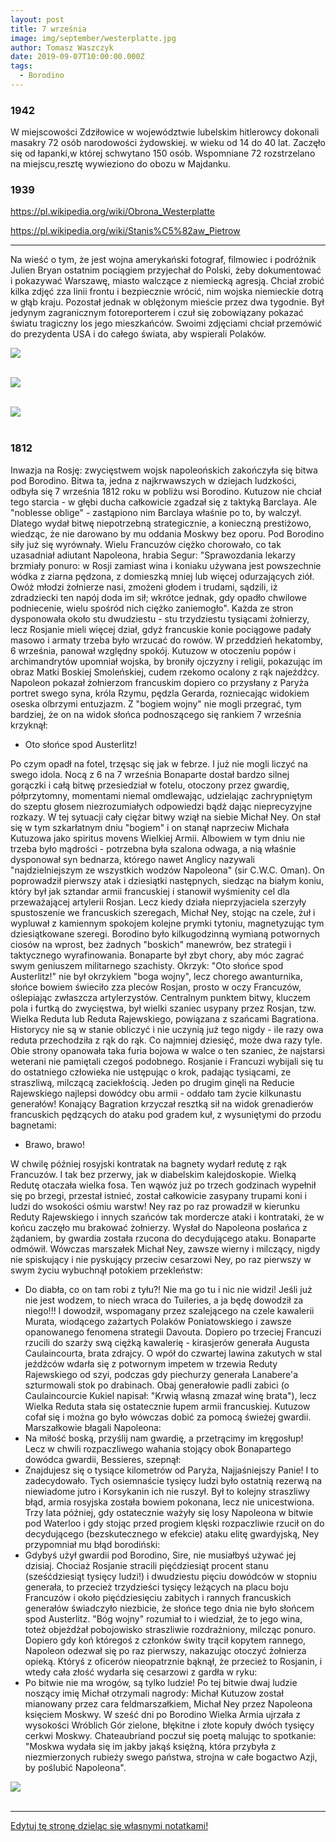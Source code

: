 ```yaml
---
layout: post
title: 7 września
image: img/september/westerplatte.jpg
author: Tomasz Waszczyk
date: 2019-09-07T10:00:00.000Z
tags:
  - Borodino
---
```


### 1942

W miejscowości Zdziłowice w województwie lubelskim hitlerowcy dokonali masakry 72 osób narodowości żydowskiej. w wieku od 14 do 40 lat. Zaczęło się od łapanki,w której schwytano 150 osób. Wspomniane 72 rozstrzelano na miejscu,resztę wywieziono do obozu w Majdanku.

### 1939

https://pl.wikipedia.org/wiki/Obrona_Westerplatte

https://pl.wikipedia.org/wiki/Stanis%C5%82aw_Pietrow

---

Na wieść o tym, że jest wojna amerykański fotograf, filmowiec i podróżnik Julien Bryan ostatnim pociągiem przyjechał do Polski, żeby dokumentować i pokazywać Warszawę, miasto walczące z niemiecką agresją. Chciał zrobić kilka zdjęć zza linii frontu i bezpiecznie wrócić, nim wojska niemieckie dotrą w głąb kraju. Pozostał jednak w oblężonym mieście przez dwa tygodnie. Był jedynym zagranicznym fotoreporterem i czuł się zobowiązany pokazać światu tragiczny los jego mieszkańców. Swoimi zdjęciami chciał przemówić do prezydenta USA i do całego świata, aby wspierali Polaków.

<img src="./img/september/bryan.jpg"><br><br>

<img src="./img/september/bryan2.jpg"><br><br>

<img src="./img/september/bryan3.jpg"><br><br>

### 1812

Inwazja na Rosję: zwycięstwem wojsk napoleońskich zakończyła się bitwa pod Borodino.
Bitwa ta, jedna z najkrwawszych w dziejach ludzkości, odbyła się 7 września 1812 roku w pobliżu wsi Borodino. Kutuzow nie chciał tego starcia - w głębi ducha całkowicie zgadzał się z taktyką Barclaya. Ale "noblesse oblige" - zastąpiono nim Barclaya właśnie po to, by walczył.
Dlatego wydał bitwę niepotrzebną strategicznie, a konieczną prestiżowo, wiedząc, że nie darowano by mu oddania Moskwy bez oporu.
Pod Borodino siły już się wyrównały. Wielu Francuzów ciężko chorowało, co tak uzasadniał adiutant Napoleona, hrabia Segur: "Sprawozdania lekarzy brzmiały ponuro: w Rosji zamiast wina i koniaku używana jest powszechnie wódka z ziarna pędzona, z domieszką mniej lub więcej odurzających ziół. Owóż młodzi żołnierze nasi, zmożeni głodem i trudami, sądzili, iż zdradziecki ten napój doda im sił; wkrótce jednak, gdy opadło chwilowe podniecenie, wielu spośród nich ciężko zaniemogło". Każda ze stron dysponowała około stu dwudziestu - stu trzydziestu tysiącami żołnierzy, lecz Rosjanie mieli więcej dział, gdyż francuskie konie pociągowe padały masowo i armaty trzeba było wrzucać do rowów.
W przeddzień hekatomby, 6 września, panował względny spokój. Kutuzow w otoczeniu popów i archimandrytów upomniał wojska, by broniły ojczyzny i religii, pokazując im obraz Matki Boskiej Smoleńskiej, cudem rzekomo ocalony z rąk najeźdźcy. Napoleon pokazał żołnierzom francuskim dopiero co przysłany z Paryża portret swego syna, króla Rzymu, pędzla Gerarda, rozniecając widokiem oseska olbrzymi entuzjazm. Z "bogiem wojny" nie mogli przegrać, tym bardziej, że on na widok słońca podnoszącego się rankiem 7 września krzyknął:

- Oto słońce spod Austerlitz!

Po czym opadł na fotel, trzęsąc się jak w febrze. I już nie mogli liczyć na swego idola. Nocą z 6 na 7 września Bonaparte dostał bardzo silnej gorączki i całą bitwę przesiedział w fotelu, otoczony przez gwardię, półprzytomny, momentami niemal omdlewając, udzielając zachrypniętym do szeptu głosem niezrozumiałych odpowiedzi bądź dając nieprecyzyjne rozkazy. W tej sytuacji cały ciężar bitwy wziął na siebie Michał Ney. On stał się w tym szkarłatnym dniu "bogiem" i on stanął naprzeciw Michała Kutuzowa jako spiritus movens Wielkiej Armii.
Albowiem w tym dniu nie trzeba było mądrości - potrzebna była szalona odwaga, a nią właśnie dysponował syn bednarza, którego nawet Anglicy nazywali "najdzielniejszym ze wszystkich wodzów Napoleona" (sir C.W.C. Oman). On poprowadził pierwszy atak i dziesiątki następnych, siedząc na białym koniu, który był jak sztandar armii francuskiej i stanowił wyśmienity cel dla przeważającej artylerii Rosjan. Lecz kiedy działa nieprzyjaciela szerzyły spustoszenie we francuskich szeregach, Michał Ney, stojąc na czele, żuł i wypluwał z kamiennym spokojem kolejne prymki tytoniu, magnetyzując tym dziesiątkowane szeregi.
Borodino było kilkugodzinną wymianą potwornych ciosów na wprost, bez żadnych "boskich" manewrów, bez strategii i taktycznego wyrafinowania. Bonaparte był zbyt chory, aby móc zagrać swym geniuszem militarnego szachisty. Okrzyk: "Oto słońce spod Austerlitz!" nie był okrzykiem "boga wojny", lecz chorego awanturnika, słońce bowiem świeciło zza pleców Rosjan, prosto w oczy Francuzów, oślepiając zwłaszcza artylerzystów.
Centralnym punktem bitwy, kluczem pola i furtką do zwycięstwa, był wielki szaniec usypany przez Rosjan, tzw. Wielka Reduta lub Reduta Rajewskiego, powiązana z szańcami Bagrationa. Historycy nie są w stanie obliczyć i nie uczynią już tego nigdy - ile razy owa reduta przechodziła z rąk do rąk. Co najmniej dziesięć, może dwa razy tyle. Obie strony opanowała taka furia bojowa w walce o ten szaniec, że najstarsi weterani nie pamiętali czegoś podobnego. Rosjanie i Francuzi wybijali się tu do ostatniego człowieka nie ustępując o krok, padając tysiącami, ze straszliwą, milczącą zaciekłością. Jeden po drugim ginęli na Reducie Rajewskiego najlepsi dowódcy obu armii - oddało tam życie kilkunastu generałów! Konający Bagration krzyczał resztką sił na widok grenadierów francuskich pędzących do ataku pod gradem kuł, z wysuniętymi do przodu bagnetami:

- Brawo, brawo!

W chwilę później rosyjski kontratak na bagnety wydarł redutę z rąk Francuzów. I tak bez przerwy, jak w diabelskim kalejdoskopie. Wielką Redutę otaczała wielka fosa. Ten wąwóz już po trzech godzinach wypełnił się po brzegi, przestał istnieć, został całkowicie zasypany trupami koni i ludzi do wsokości ośmiu warstw! Ney raz po raz prowadził w kierunku Reduty Rajewskiego i innych szańców tak mordercze ataki i kontrataki, że w końcu zaczęło mu brakować żołnierzy. Wysłał do Napoleona posłańca z żądaniem, by gwardia została rzucona do decydującego ataku. Bonaparte odmówił. Wówczas marszałek Michał Ney, zawsze wierny i milczący, nigdy nie spiskujący i nie pyskujący przeciw cesarzowi Ney, po raz pierwszy w swym życiu wybuchnął potokiem przekleństw:

- Do diabła, co on tam robi z tyłu?! Nie ma go tu i nic nie widzi! Jeśli już nie jest wodzem, to niech wraca do Tuileries, a ja będę dowodził za niego!!!
I dowodził, wspomagany przez szalejącego na czele kawalerii Murata, wiodącego zażartych Polaków Poniatowskiego i zawsze opanowanego fenomena strategii Davouta. Dopiero po trzeciej Francuzi rzucili do szarży swą ciężką kawalerię - kirasjerów generała Augusta Caulaincourta, brata zdrajcy. O wpół do czwartej lawina zakutych w stal jeźdźców wdarła się z potwornym impetem w trzewia Reduty Rajewskiego od szyi, podczas gdy piechurzy generała Lanabere'a szturmowali stok po drabinach.
Obaj generałowie padli zabici (o Caulaincourcie Kukiel napisał: "Krwią własną zmazał winę brata"), lecz Wielka Reduta stała się ostatecznie łupem armii francuskiej.
Kutuzow cofał się i można go było wówczas dobić za pomocą świeżej gwardii. Marszałkowie błagali Napoleona:
- Na miłość boską, przyślij nam gwardię, a przetrącimy im kręgosłup!
Lecz w chwili rozpaczliwego wahania stojący obok Bonapartego dowódca gwardii, Bessieres, szepnął:
- Znajdujesz się o tysiące kilometrów od Paryża, Najjaśniejszy Panie!
I to zadecydowało. Tych osiemnaście tysięcy ludzi było ostatnią rezerwą na niewiadome jutro i Korsykanin ich nie ruszył. Był to kolejny straszliwy błąd, armia rosyjska została bowiem pokonana, lecz nie unicestwiona.
Trzy lata później, gdy ostatecznie ważyły się losy Napoleona w bitwie pod Waterloo i gdy stojąc przed progiem klęski rozpaczliwie rzucił on do decydującego (bezskutecznego w efekcie) ataku elitę gwardyjską, Ney przypomniał mu błąd borodiński:
- Gdybyś użył gwardii pod Borodino, Sire, nie musiałbyś używać jej dzisiaj.
Chociaż Rosjanie stracili pięćdziesiąt procent stanu (sześćdziesiąt tysięcy ludzi!) i dwudziestu pięciu dowódców w stopniu generała, to przecież trzydzieści tysięcy leżących na placu boju Francuzów i około pięćdziesięciu zabitych i rannych francuskich generałów świadczyło niezbicie, że słońce tego dnia nie było słońcem spod Austerlitz. "Bóg wojny" rozumiał to i wiedział, że to jego wina, toteż objeżdżał pobojowisko straszliwie rozdrażniony, milcząc ponuro. Dopiero gdy koń któregoś z członków świty trącił kopytem rannego, Napoleon odezwał się po raz pierwszy, nakazując otoczyć żołnierza opieką. Któryś z oficerów nieopatrznie bąknął, że przecież to Rosjanin, i wtedy cała złość wydarła się cesarzowi z gardła w ryku:
- Po bitwie nie ma wrogów, są tylko ludzie!
Po tej bitwie dwaj ludzie noszący imię Michał otrzymali nagrody: Michał Kutuzow został mianowany przez cara feldmarszałkiem, Michał Ney przez Napoleona księciem Moskwy.
W sześć dni po Borodino Wielka Armia ujrzała z wysokości Wróblich Gór zielone, błękitne i złote kopuły dwóch tysięcy cerkwi Moskwy. Chateaubriand poczuł się poetą malując to spotkanie: "Moskwa wydała się im jakby jakąś księżną, która przybyła z niezmierzonych rubieży swego państwa, strojna w całe bogactwo Azji, by poślubić Napoleona".

<img src="./img/september/borodino.jpg"><br><br>

---

<a href="https://github.com/TomaszWaszczyk/historia.waszczyk.com/edit/master/src/content/september-7.md" target="_blank">Edytuj tę stronę dzieląc się własnymi notatkami!</a>
